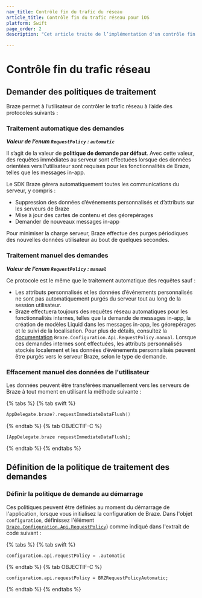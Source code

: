 ```yaml
---
nav_title: Contrôle fin du trafic du réseau
article_title: Contrôle fin du trafic réseau pour iOS
platform: Swift
page_order: 2
description: "Cet article traite de l’implémentation d'un contrôle fin du trafic réseau pour le SDK Swift."

---
```


# Contrôle fin du trafic réseau

## Demander des politiques de traitement

Braze permet à l’utilisateur de contrôler le trafic réseau à l’aide des protocoles suivants :

### Traitement automatique des demandes

***Valeur de l’enum `RequestPolicy` : `automatic`***

Il s’agit de la valeur de **politique de demande par défaut**. Avec cette valeur, des requêtes immédiates au serveur sont effectuées lorsque des données orientées vers l'utilisateur sont requises pour les fonctionnalités de Braze, telles que les messages in-app.

Le SDK Braze gérera automatiquement toutes les communications du serveur, y compris :
- Suppression des données d’événements personnalisés et d’attributs sur les serveurs de Braze
- Mise à jour des cartes de contenu et des géorepérages
- Demander de nouveaux messages in-app

Pour minimiser la charge serveur, Braze effectue des purges périodiques des nouvelles données utilisateur au bout de quelques secondes.

### Traitement manuel des demandes

***Valeur de l’enum `RequestPolicy` : `manual`***

Ce protocole est le même que le traitement automatique des requêtes sauf :
- Les attributs personnalisés et les données d’événements personnalisés ne sont pas automatiquement purgés du serveur tout au long de la session utilisateur.
- Braze effectuera toujours des requêtes réseau automatiques pour les fonctionnalités internes, telles que la demande de messages in-app, la création de modèles Liquid dans les messages in-app, les géorepérages et le suivi de la localisation. Pour plus de détails, consultez la [documentation](https://braze-inc.github.io/braze-swift-sdk/documentation/brazekit/braze/configuration-swift.class/api-swift.class/requestpolicy-swift.enum/manual) `Braze.Configuration.Api.RequestPolicy.manual`. Lorsque ces demandes internes sont effectuées, les attributs personnalisés stockés localement et les données d’événements personnalisés peuvent être purgés vers le serveur Braze, selon le type de demande.

### Effacement manuel des données de l'utilisateur

Les données peuvent être transférées manuellement vers les serveurs de Braze à tout moment en utilisant la méthode suivante :

{% tabs %}
{% tab swift %}

```swift
AppDelegate.braze?.requestImmediateDataFlush()
```

{% endtab %}
{% tab OBJECTIF-C %}

```objc
[AppDelegate.braze requestImmediateDataFlush];
```

{% endtab %}
{% endtabs %}
## Définition de la politique de traitement des demandes

### Définir la politique de demande au démarrage

Ces politiques peuvent être définies au moment du démarrage de l'application, lorsque vous initialisez la configuration de Braze. Dans l'objet `configuration`, définissez l'élément [`Braze.Configuration.Api.RequestPolicy`](https://braze-inc.github.io/braze-swift-sdk/documentation/brazekit/braze/configuration-swift.class/api-swift.class/requestpolicy-swift.enum)) comme indiqué dans l'extrait de code suivant :

{% tabs %}
{% tab swift %}

```swift
configuration.api.requestPolicy = .automatic
```

{% endtab %}
{% tab OBJECTIF-C %}

```objc
configuration.api.requestPolicy = BRZRequestPolicyAutomatic;
```

{% endtab %}
{% endtabs %}


